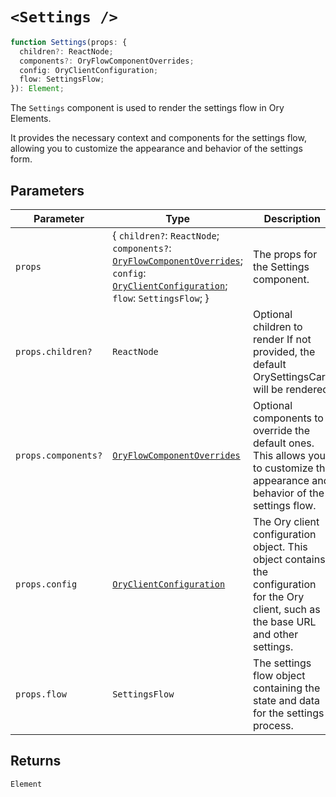 # `<Settings />`

```ts
function Settings(props: {
  children?: ReactNode;
  components?: OryFlowComponentOverrides;
  config: OryClientConfiguration;
  flow: SettingsFlow;
}): Element;
```

The `Settings` component is used to render the settings flow in Ory Elements.

It provides the necessary context and components for the settings flow, allowing you to customize the appearance and behavior of the settings form.

## Parameters

| Parameter | Type | Description |
| ------ | ------ | ------ |
| `props` | \{ `children?`: `ReactNode`; `components?`: [`OryFlowComponentOverrides`](../../type-aliases/OryFlowComponentOverrides.md); `config`: [`OryClientConfiguration`](../../interfaces/OryClientConfiguration.md); `flow`: `SettingsFlow`; \} | The props for the Settings component. |
| `props.children?` | `ReactNode` | Optional children to render If not provided, the default OrySettingsCard will be rendered. |
| `props.components?` | [`OryFlowComponentOverrides`](../../type-aliases/OryFlowComponentOverrides.md) | Optional components to override the default ones. This allows you to customize the appearance and behavior of the settings flow. |
| `props.config` | [`OryClientConfiguration`](../../interfaces/OryClientConfiguration.md) | The Ory client configuration object. This object contains the configuration for the Ory client, such as the base URL and other settings. |
| `props.flow` | `SettingsFlow` | The settings flow object containing the state and data for the settings process. |

## Returns

`Element`
